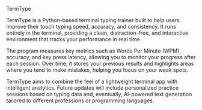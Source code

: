 TermType

TermType is a Python-based terminal typing trainer built to help users improve their touch typing speed, accuracy, and consistency. It runs entirely in the terminal, providing a clean, distraction-free, and interactive environment that tracks your performance in real time.

The program measures key metrics such as Words Per Minute (WPM), accuracy, and key press latency, allowing you to monitor your progress after each session. Over time, it stores your previous results and highlights areas where you tend to make mistakes, helping you focus on your weak spots.

TermType aims to combine the feel of a lightweight terminal app with intelligent analytics. Future updates will include personalized practice sessions based on typing data and, eventually, AI-powered text generation tailored to different professions or programming languages.
